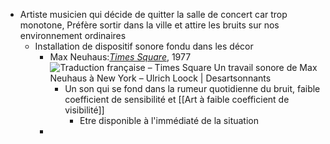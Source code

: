 - Artiste musicien qui décide de quitter la salle de concert car trop monotone, Préfère sortir dans la ville et attire les bruits sur nos environnement ordinaires
	- Installation de dispositif sonore fondu dans les décor
		- Max Neuhaus:[*Times Square*](https://en.wikipedia.org/wiki/Times_Square_(Neuhaus)), 1977 ![Traduction française – Times Square Un travail sonore de Max Neuhaus à New  York – Ulrich Loock | Desartsonnants](https://encrypted-tbn0.gstatic.com/images?q=tbn:ANd9GcSDB1hxWuviIWFQXqrkNFGQhxJzV4Q1fpWW1es15PD-bA&s)
			- Un son qui se fond dans la rumeur quotidienne du bruit, faible coefficient de sensibilité et [[Art à faible coefficient de visibilité]]
				- Etre disponible à l'immédiaté de la situation
		-